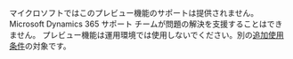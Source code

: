 マイクロソフトではこのプレビュー機能のサポートは提供されません。 Microsoft Dynamics 365 サポート チームが問題の解決を支援することはできません。 プレビュー機能は運用環境では使用しないでください。別の[追加使用条件](http://go.microsoft.com/fwlink/p/?LinkId=511446)の対象です。